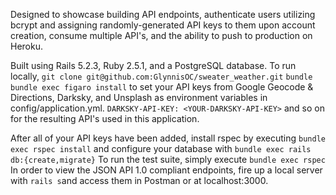 Designed to showcase building API endpoints, authenticate users utilizing bcrypt and assigning randomly-generated API keys to them upon account creation, consume multiple API's, and the ability to push to production on Heroku. 

Built using Rails 5.2.3, Ruby 2.5.1, and a PostgreSQL database. To run locally, ```git clone git@github.com:GlynnisOC/sweater_weather.git``` ```bundle``` ```bundle exec figaro install``` to set your API keys from Google Geocode & Directions, Darksky, and Unsplash as environment variables in config/application.yml. 
```DARKSKY-API-KEY: <YOUR-DARKSKY-API-KEY>``` and so on for the resulting API's used in this application.

After all of your API keys have been added, install rspec by executing ```bundle exec rspec install``` and configure your database with ```bundle exec rails db:{create,migrate}``` To run the test suite, simply execute ```bundle exec rspec``` In order to view the JSON API 1.0 compliant endpoints, fire up a local server with ```rails s```and access them in Postman or at localhost:3000.
